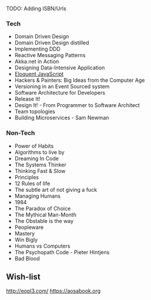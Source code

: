 TODO: Adding ISBN/Urls

### Tech

- Domain Driven Design
- Domain Driven Design distilled
- Implementing DDD
- Reactive Messaging Patterns
- Akka.net in Action
- Designing Data-Intensive Application
- [Eloquent JavaScript](https://eloquentjavascript.net/Eloquent_JavaScript.pdf)
- Hackers & Painters: Big Ideas from the Computer Age
- Versioning in an Event Sourced system
- Software Architecture for Developers
- Release It!
- Design It! - From Programmer to Software Architect
- Team topologies
- Building Microservices - Sam Newman


### Non-Tech

- Power of Habits
- Algorithms to live by
- Dreaming In Code
- The Systems Thinker
- Thinking Fast & Slow
- Principles
- 12 Rules of life
- The subtle art of not giving a fuck
- Managing Humans
- 1984
- The Paradox of Choice
- The Mythical Man-Month
- The Obstable is the way
- Peopleware
- Mastery
- Win Bigly
- Humans vs Computers
- The Psychopath Code - Pieter Hintjens
- Bad Blood


## Wish-list
http://eopl3.com/
https://aosabook.org